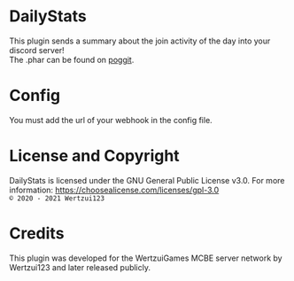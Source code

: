 # DailyStats
This plugin sends a summary about the join activity of the day into your discord server!
<br>The .phar can be found on <a href="https://poggit.pmmp.io/p/DailyStats">poggit</a>.

# Config
You must add the url of your webhook in the config file.

# License and Copyright
DailyStats is licensed under the GNU General Public License v3.0. For more information: https://choosealicense.com/licenses/gpl-3.0
<br><code>© 2020 - 2021 Wertzui123</code>

# Credits
This plugin was developed for the WertzuiGames MCBE server network by Wertzui123 and later released publicly.